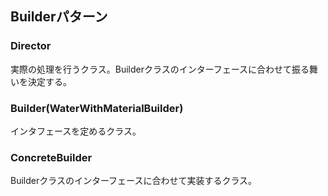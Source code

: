 ## Builderパターン

### Director

実際の処理を行うクラス。Builderクラスのインターフェースに合わせて振る舞いを決定する。

### Builder(WaterWithMaterialBuilder)

インタフェースを定めるクラス。

### ConcreteBuilder

Builderクラスのインターフェースに合わせて実装するクラス。
